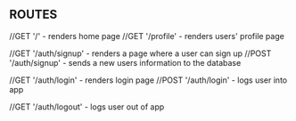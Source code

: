 ## ROUTES

//GET '/' - renders home page
//GET '/profile' - renders users' profile page


//GET '/auth/signup' - renders a page where a user can sign up
//POST '/auth/signup' - sends a new users information to the database

//GET '/auth/login' - renders login page
//POST '/auth/login' - logs user into app

//GET '/auth/logout' - logs user out of app


